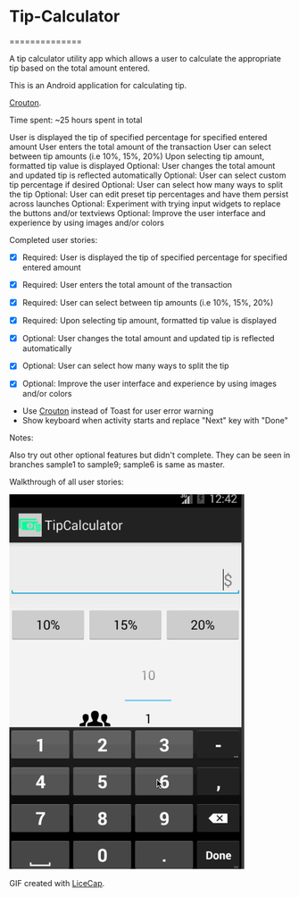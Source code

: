# Tip-Calculator
==============

A tip calculator utility app which allows a user to calculate the appropriate tip based on the total amount entered.

This is an Android application for calculating tip. 

 [Crouton](https://github.com/keyboardsurfer/Crouton). 

Time spent: ~25 hours spent in total

User is displayed the tip of specified percentage for specified entered amount
User enters the total amount of the transaction
User can select between tip amounts (i.e 10%, 15%, 20%)
Upon selecting tip amount, formatted tip value is displayed
Optional: User changes the total amount and updated tip is reflected automatically
Optional: User can select custom tip percentage if desired
Optional: User can select how many ways to split the tip
Optional: User can edit preset tip percentages and have them persist across launches
Optional: Experiment with trying input widgets to replace the buttons and/or textviews
Optional: Improve the user interface and experience by using images and/or colors

Completed user stories:

 * [x] Required: User is displayed the tip of specified percentage for specified entered amount
 * [x] Required: User enters the total amount of the transaction
 * [x] Required: User can select between tip amounts (i.e 10%, 15%, 20%)
 * [x] Required: Upon selecting tip amount, formatted tip value is displayed
 
 * [x] Optional: User changes the total amount and updated tip is reflected automatically
 * [x] Optional: User can select how many ways to split the tip
 * [x] Optional: Improve the user interface and experience by using images and/or colors
 * Use [Crouton](https://github.com/keyboardsurfer/Crouton) instead of Toast for user error warning
 * Show keyboard when activity starts and replace "Next" key with "Done"

Notes:

Also try out other optional features but didn't complete.  They can be seen in branches sample1 to sample9; sample6 is same as master.

Walkthrough of all user stories:

![Video Walkthrough](tipCalculator.gif)

GIF created with [LiceCap](http://www.cockos.com/licecap/).

